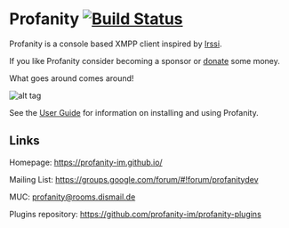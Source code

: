 Profanity [![Build Status](https://api.travis-ci.org/profanity-im/profanity.png?branch=master)](https://travis-ci.org/profanity-im/profanity)
=========

Profanity is a console based XMPP client inspired by [Irssi](http://www.irssi.org/).

If you like Profanity consider becoming a sponsor or [donate](https://profanity-im.github.io/donate.html) some money.

What goes around comes around!

![alt tag](https://profanity-im.github.io/images/prof-1.png)

See the [User Guide](https://profanity-im.github.io/userguide.html) for information on installing and using Profanity.

Links
-----

Homepage: https://profanity-im.github.io/

Mailing List: https://groups.google.com/forum/#!forum/profanitydev

MUC: profanity@rooms.dismail.de

Plugins repository: https://github.com/profanity-im/profanity-plugins
